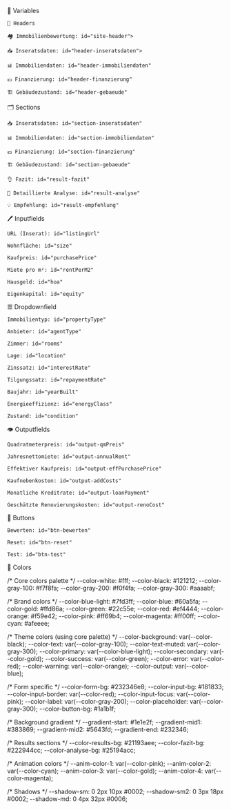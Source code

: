 🔢 Variables

	📰 Headers

	🏘️ Immobilienbewertung: id="site-header">

	📥 Inseratsdaten: id="header-inseratsdaten">

	📊 Immobiliendaten: id="header-immobiliendaten"
	
	💶 Finanzierung: id="header-finanzierung"

	🏗️ Gebäudezustand: id="header-gebaeude"
	
🗂️ Sections

	📥 Inseratsdaten: id="section-inseratsdaten"

	📊 Immobiliendaten: id="section-immobiliendaten"
	
	💶 Finanzierung: id="section-finanzierung"

	🏗️ Gebäudezustand: id="section-gebaeude"
	
	👌 Fazit: id="result-fazit"
	
	🔬 Detaillierte Analyse: id="result-analyse"
	
	💡 Empfehlung: id="result-empfehlung"
	
🖊️ Inputfields

	URL (Inserat): id="listingUrl"
	
	Wohnfläche: id="size"
	
	Kaufpreis: id="purchasePrice"
	
	Miete pro m²: id="rentPerM2"
	
	Hausgeld: id="hoa"
	
	Eigenkapital: id="equity"
		
☰ Dropdownfield

	Immobilientyp: id="propertyType"
	
	Anbieter: id="agentType"
	
	Zimmer: id="rooms"
	
	Lage: id="location"
	
	Zinssatz: id="interestRate"
	
	Tilgungssatz: id="repaymentRate"
	
	Baujahr: id="yearBuilt"
	
	Energieeffizienz: id="energyClass"
	
	Zustand: id="condition"
	
👁️ Outputfields

	Quadratmeterpreis: id="output-qmPreis"
	
	Jahresnettomiete: id="output-annualRent"
	
	Effektiver Kaufpreis: id="output-effPurchasePrice"
	
	Kaufnebenkosten: id="output-addCosts"
	
	Monatliche Kreditrate: id="output-loanPayment"
	
	Geschätzte Renovierungskosten: id="output-renoCost"
	
🔲 Buttons

	Bewerten: id="btn-bewerten"
	
	Reset: id="btn-reset"
	
	Test: id="btn-test"
	
🎨 Colors

/* Core colors palette */
  --color-white: #fff;
  --color-black: #121212;
  --color-gray-100: #f7f8fa;
  --color-gray-200: #f0f4fa;
  --color-gray-300: #aaaabf;

  /* Brand colors */
  --color-blue-light: #7fd3ff;
  --color-blue: #60a5fa;
  --color-gold: #ffd86a;
  --color-green: #22c55e;
  --color-red: #ef4444;
  --color-orange: #f59e42;
  --color-pink: #ff69b4;
  --color-magenta: #ff00ff;
  --color-cyan: #afeeee;

  /* Theme colors (using core palette) */
  --color-background: var(--color-black);
  --color-text: var(--color-gray-100);
  --color-text-muted: var(--color-gray-300);
  --color-primary: var(--color-blue-light);
  --color-secondary: var(--color-gold);
  --color-success: var(--color-green);
  --color-error: var(--color-red);
  --color-warning: var(--color-orange);
  --color-output: var(--color-blue);

  /* Form specific */
  --color-form-bg: #232346e8;
  --color-input-bg: #181833;
  --color-input-border: var(--color-red);
  --color-input-focus: var(--color-pink);
  --color-label: var(--color-gray-200);
  --color-placeholder: var(--color-gray-300);
  --color-button-bg: #1a1b1f;

  /* Background gradient */
  --gradient-start: #1e1e2f;
  --gradient-mid1: #383869;
  --gradient-mid2: #5643fd;
  --gradient-end: #232346;

  /* Results sections */
  --color-results-bg: #21193aee;
  --color-fazit-bg: #222944cc;
  --color-analyse-bg: #25194acc;

  /* Animation colors */
  --anim-color-1: var(--color-pink);
  --anim-color-2: var(--color-cyan);
  --anim-color-3: var(--color-gold);
  --anim-color-4: var(--color-magenta);

  /* Shadows */
  --shadow-sm: 0 2px 10px #0002;
  --shadow-sm2: 0 3px 18px #0002;
  --shadow-md: 0 4px 32px #0006;